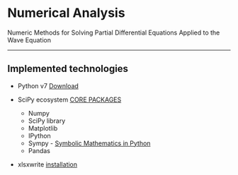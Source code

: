 # Numerical Analysis

Numeric Methods for Solving Partial Differential Equations Applied to the Wave Equation

---

## Implemented technologies

- Python v7 [Download]( https://www.python.org/downloads/release/python-370/ "Python v7")

- SciPy ecosystem [CORE PACKAGES]( https://scipy.org/install.html "SciPy") 
  - Numpy
  - SciPy library
  - Matplotlib
  - IPython
  - Sympy - [Symbolic Mathematics in Python]( https://www.scipy-lectures.org/advanced/sympy.html "Chapters")
  - Pandas
- xlsxwrite [installation]( http://installion.co.uk/ubuntu/vivid/universe/p/python3-xlsxwriter/install/index.html "Ubuntu")
<!--stackedit_data:
eyJoaXN0b3J5IjpbLTEyMzYwMjMwNTksLTg3NzUzMDk5Nl19
-->